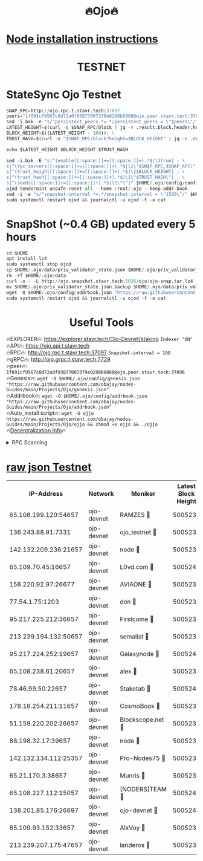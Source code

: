 <h1 align="center"> 🔥Ojo🔥</h1>

[Node installation instructions](https://github.com/obajay/nodes-Guides/tree/main/Projects/Ojo)
=

<h1 align="center"> TESTNET</h1>

# StateSync Ojo Testnet
```python
SNAP_RPC=http://ojo.rpc.t.stavr.tech:37097
peers="1f091cf9567c0d72a0f93877007379e0298b8860@ojo.peer.stavr.tech:37096"
sed -i.bak -e "s/^persistent_peers *=.*/persistent_peers = \"$peers\"/" $HOME/.ojo/config/config.toml
LATEST_HEIGHT=$(curl -s $SNAP_RPC/block | jq -r .result.block.header.height); \
BLOCK_HEIGHT=$((LATEST_HEIGHT - 100)); \
TRUST_HASH=$(curl -s "$SNAP_RPC/block?height=$BLOCK_HEIGHT" | jq -r .result.block_id.hash)

echo $LATEST_HEIGHT $BLOCK_HEIGHT $TRUST_HASH

sed -i.bak -E "s|^(enable[[:space:]]+=[[:space:]]+).*$|\1true| ; \
s|^(rpc_servers[[:space:]]+=[[:space:]]+).*$|\1\"$SNAP_RPC,$SNAP_RPC\"| ; \
s|^(trust_height[[:space:]]+=[[:space:]]+).*$|\1$BLOCK_HEIGHT| ; \
s|^(trust_hash[[:space:]]+=[[:space:]]+).*$|\1\"$TRUST_HASH\"| ; \
s|^(seeds[[:space:]]+=[[:space:]]+).*$|\1\"\"|" $HOME/.ojo/config/config.toml
ojod tendermint unsafe-reset-all --home /root/.ojo --keep-addr-book
sed -i -e "s/^snapshot-interval *=.*/snapshot-interval = \"1500\"/" $HOME/.ojo/config/app.toml
sudo systemctl restart ojod && journalctl -u ojod -f -o cat
```
# SnapShot (~0.4 GB) updated every 5 hours
```python
cd $HOME
apt install lz4
sudo systemctl stop ojod
cp $HOME/.ojo/data/priv_validator_state.json $HOME/.ojo/priv_validator_state.json.backup
rm -rf $HOME/.ojo/data
curl -o - -L http://ojo.snapshot.stavr.tech:1026/ojo/ojo-snap.tar.lz4 | lz4 -c -d - | tar -x -C $HOME/.ojo --strip-components 2
mv $HOME/.ojo/priv_validator_state.json.backup $HOME/.ojo/data/priv_validator_state.json
wget -O $HOME/.ojo/config/addrbook.json "https://raw.githubusercontent.com/obajay/nodes-Guides/main/Projects/Ojo/addrbook.json"
sudo systemctl restart ojod && journalctl -u ojod -f -o cat
```
 <h1 align="center"> Useful Tools</h1>

🔥EXPLORER🔥:        https://explorer.stavr.tech/Ojo-Devnet/staking        `Indexer "ON"` \
🔥API🔥:                     https://ojo.api.t.stavr.tech \
🔥RPC🔥:                    http://ojo.rpc.t.stavr.tech:37097              `Snapshot-interval = 100` \
🔥gRPC🔥:                  http://ojo.grpc.t.stavr.tech:7729 \
🔥peer🔥:                   `1f091cf9567c0d72a0f93877007379e0298b8860@ojo.peer.stavr.tech:37096` \
🔥Genesis🔥:    ```wget -O $HOME/.ojo/config/genesis.json "https://raw.githubusercontent.com/obajay/nodes-Guides/main/Projects/Ojo/genesis.json"``` \
🔥Addrbook🔥:    ```wget -O $HOME/.ojo/config/addrbook.json "https://raw.githubusercontent.com/obajay/nodes-Guides/main/Projects/Ojo/addrbook.json"``` \
🔥Auto_install script🔥: ```wget -O ojjo https://raw.githubusercontent.com/obajay/nodes-Guides/main/Projects/Ojo/ojjo && chmod +x ojjo && ./ojjo``` \
🔥[Decentralization Info](https://github.com/obajay/StateSync-snapshots/tree/main/Projects/Ojo/Decentralization)🔥



<details>
<summary>RPC Scanning</summary>

<h2 align="center"> We scan nodes in real time every 4 hours. And we provide the final result of RPC endpoints.
We cannot influence the operation of these nodes in any way. </h2>


```python
If Voting Power is higher than 0 --> then the Node is a validator of the network and may be subject to attack and be a potential threat to the chain.
```
```python
We marked such validators with a red symbol
```

</details>

[raw json Testnet](https://rpc-check.ojot.stavr.tech/ojot/rpc-ojot-result.json)
=


<table><tr><th>IP-Address</th><th>Network</th><th>Moniker</th><th>Latest Block Height</th><th>Earliest Block Height</th><th>Catching Up</th><th>Tx Index</th><th>Voting Power</th><th>Scan Time</th></tr><tr><td>65.108.199.120:54657</td><td>ojo-devnet</td><td>RAMZES 🔴</td><td>5005234</td><td>306156</td><td>False</td><td>on</td><td>15420</td><td>2024-01-17T12:10:59.410399643UTC</td></tr><tr><td>136.243.88.91:7331</td><td>ojo-devnet</td><td>ojo_testnet 🔴</td><td>5005235</td><td>308845</td><td>False</td><td>on</td><td>1000</td><td>2024-01-17T12:11:05.714332567UTC</td></tr><tr><td>142.132.209.236:21657</td><td>ojo-devnet</td><td>node 🔴</td><td>5005238</td><td>350001</td><td>False</td><td>on</td><td>1999</td><td>2024-01-17T12:11:21.380816601UTC</td></tr><tr><td>65.109.70.45:16657</td><td>ojo-devnet</td><td>L0vd.com 🔴</td><td>5005240</td><td>695918</td><td>False</td><td>off</td><td>998</td><td>2024-01-17T12:11:32.271480378UTC</td></tr><tr><td>158.220.92.97:26677</td><td>ojo-devnet</td><td>AVIAONE 🔴</td><td>5005237</td><td>2754001</td><td>False</td><td>on</td><td>19926</td><td>2024-01-17T12:11:16.229057022UTC</td></tr><tr><td>77.54.1.75:1203</td><td>ojo-devnet</td><td>don 🔴</td><td>5005239</td><td>2906401</td><td>False</td><td>on</td><td>10</td><td>2024-01-17T12:11:24.222472978UTC</td></tr><tr><td>95.217.225.212:36657</td><td>ojo-devnet</td><td>Firstcome 🔴</td><td>5005235</td><td>2985946</td><td>False</td><td>on</td><td>13566</td><td>2024-01-17T12:11:05.402030241UTC</td></tr><tr><td>213.239.194.132:50657</td><td>ojo-devnet</td><td>semalist 🔴</td><td>5005234</td><td>3223522</td><td>False</td><td>on</td><td>21037</td><td>2024-01-17T12:10:59.647176864UTC</td></tr><tr><td>95.217.224.252:19657</td><td>ojo-devnet</td><td>Galaxynode 🔴</td><td>5005240</td><td>3685492</td><td>False</td><td>on</td><td>11888</td><td>2024-01-17T12:11:29.195810100UTC</td></tr><tr><td>65.108.238.61:20657</td><td>ojo-devnet</td><td>alex 🔴</td><td>5005234</td><td>4158001</td><td>False</td><td>on</td><td>11359</td><td>2024-01-17T12:10:59.036918264UTC</td></tr><tr><td>78.46.99.50:22657</td><td>ojo-devnet</td><td>Staketab 🔴</td><td>5005240</td><td>4254801</td><td>False</td><td>on</td><td>1276</td><td>2024-01-17T12:11:32.558713661UTC</td></tr><tr><td>178.18.254.211:11657</td><td>ojo-devnet</td><td>CosmoBook 🔴</td><td>5005239</td><td>4392001</td><td>False</td><td>off</td><td>1057</td><td>2024-01-17T12:11:23.804865353UTC</td></tr><tr><td>51.159.220.202:26657</td><td>ojo-devnet</td><td>Blockscope.net 🔴</td><td>5005234</td><td>4425001</td><td>False</td><td>on</td><td>1719</td><td>2024-01-17T12:10:58.695790453UTC</td></tr><tr><td>88.198.32.17:39657</td><td>ojo-devnet</td><td>node 🔴</td><td>5005239</td><td>4710001</td><td>False</td><td>on</td><td>86517</td><td>2024-01-17T12:11:24.441071725UTC</td></tr><tr><td>142.132.134.112:25357</td><td>ojo-devnet</td><td>Pro-Nodes75 🔴</td><td>5005235</td><td>4905235</td><td>False</td><td>on</td><td>24651</td><td>2024-01-17T12:11:02.637949285UTC</td></tr><tr><td>65.21.170.3:38657</td><td>ojo-devnet</td><td>Munris 🔴</td><td>5005235</td><td>4905235</td><td>False</td><td>off</td><td>20123</td><td>2024-01-17T12:11:05.071905869UTC</td></tr><tr><td>65.108.227.112:15057</td><td>ojo-devnet</td><td>[NODERS]TEAM 🔴</td><td>5005240</td><td>4905240</td><td>False</td><td>off</td><td>9999</td><td>2024-01-17T12:11:29.587811648UTC</td></tr><tr><td>138.201.85.176:26697</td><td>ojo-devnet</td><td>ojo-devnet 🔴</td><td>5005240</td><td>4905240</td><td>False</td><td>on</td><td>1000024000</td><td>2024-01-17T12:11:31.936564516UTC</td></tr><tr><td>65.109.93.152:33657</td><td>ojo-devnet</td><td>AlxVoy 🔴</td><td>5005238</td><td>4943001</td><td>False</td><td>on</td><td>4491415</td><td>2024-01-17T12:11:21.129748729UTC</td></tr><tr><td>213.239.207.175:47657</td><td>ojo-devnet</td><td>landeros 🔴</td><td>5005237</td><td>4967924</td><td>False</td><td>off</td><td>11083</td><td>2024-01-17T12:11:16.484765774UTC</td></tr></table>
